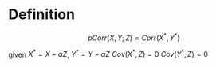# Definition
$$
pCorr(X,Y;Z) = Corr(X^{*}, Y^{*})
$$

given $X^{*} = X-\alpha Z$,  $Y^{*} = Y - \alpha Z$
$Cov(X^{*}, Z)= 0$          $Cov(Y^{*}, Z)=0$

